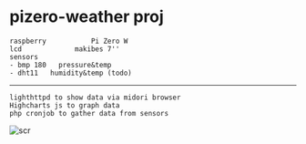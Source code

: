 # pizero-weather proj
```
raspberry			Pi Zero W
lcd				makibes 7''
sensors			
- bmp 180   pressure&temp
- dht11   humidity&temp (todo)
```
-------
```
lighthttpd to show data via midori browser
Highcharts js to graph data
php cronjob to gather data from sensors
```


![scr](https://raw.githubusercontent.com/imeuro/pizero-weather/master/scr/pizero-weather-scr09apr2017.png)
